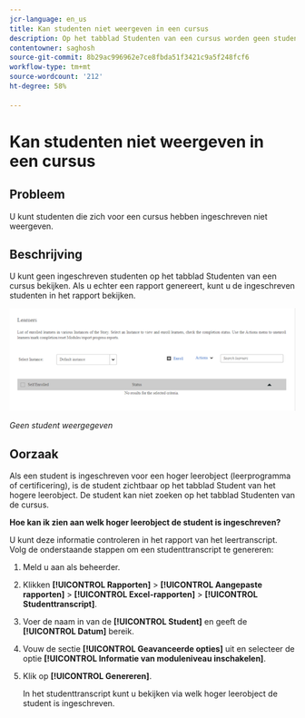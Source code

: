 ```yaml
---
jcr-language: en_us
title: Kan studenten niet weergeven in een cursus
description: Op het tabblad Studenten van een cursus worden geen studenten weergegeven die zijn ingeschreven voor Adobe Learning Manager. Als u echter een rapport genereert, kunt u de ingeschreven studenten in het rapport bekijken.
contentowner: saghosh
source-git-commit: 8b29ac996962e7ce8fbda51f3421c9a5f248fcf6
workflow-type: tm+mt
source-wordcount: '212'
ht-degree: 58%

---
```




# Kan studenten niet weergeven in een cursus

## Probleem

U kunt studenten die zich voor een cursus hebben ingeschreven niet weergeven.

## Beschrijving

U kunt geen ingeschreven studenten op het tabblad Studenten van een cursus bekijken. Als u echter een rapport genereert, kunt u de ingeschreven studenten in het rapport bekijken.

![](assets/no-learners.png)

*Geen student weergegeven*

## Oorzaak

Als een student is ingeschreven voor een hoger leerobject (leerprogramma of certificering), is de student zichtbaar op het tabblad Student van het hogere leerobject. De student kan niet zoeken op het tabblad Studenten van de cursus.

**Hoe kan ik zien aan welk hoger leerobject de student is ingeschreven?**

U kunt deze informatie controleren in het rapport van het leertranscript. Volg de onderstaande stappen om een studenttranscript te genereren:

1. Meld u aan als beheerder.
1. Klikken **[!UICONTROL Rapporten]** > **[!UICONTROL Aangepaste rapporten]** > **[!UICONTROL Excel-rapporten]** > **[!UICONTROL Studenttranscript]**.

1. Voer de naam in van de **[!UICONTROL Student]** en geeft de **[!UICONTROL Datum]** bereik.
1. Vouw de sectie **[!UICONTROL Geavanceerde opties]** uit en selecteer de optie **[!UICONTROL Informatie van moduleniveau inschakelen]**.
1. Klik op **[!UICONTROL Genereren]**.

   In het studenttranscript kunt u bekijken via welk hoger leerobject de student is ingeschreven.

